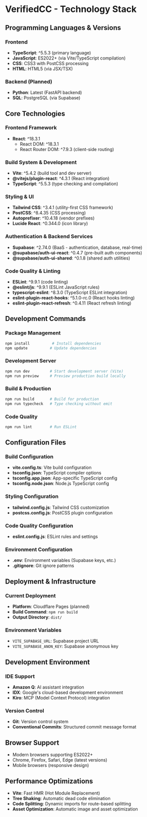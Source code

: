 # VerifiedCC - Technology Stack

## Programming Languages & Versions

### Frontend

- **TypeScript**: ^5.5.3 (primary language)
- **JavaScript**: ES2022+ (via Vite/TypeScript compilation)
- **CSS**: CSS3 with PostCSS processing
- **HTML**: HTML5 (via JSX/TSX)

### Backend (Planned)

- **Python**: Latest (FastAPI backend)
- **SQL**: PostgreSQL (via Supabase)

## Core Technologies

### Frontend Framework

- **React**: ^18.3.1
  - React DOM: ^18.3.1
  - React Router DOM: ^7.9.3 (client-side routing)

### Build System & Development

- **Vite**: ^5.4.2 (build tool and dev server)
- **@vitejs/plugin-react**: ^4.3.1 (React integration)
- **TypeScript**: ^5.5.3 (type checking and compilation)

### Styling & UI

- **Tailwind CSS**: ^3.4.1 (utility-first CSS framework)
- **PostCSS**: ^8.4.35 (CSS processing)
- **Autoprefixer**: ^10.4.18 (vendor prefixes)
- **Lucide React**: ^0.344.0 (icon library)

### Authentication & Backend Services

- **Supabase**: ^2.74.0 (BaaS - authentication, database, real-time)
- **@supabase/auth-ui-react**: ^0.4.7 (pre-built auth components)
- **@supabase/auth-ui-shared**: ^0.1.8 (shared auth utilities)

### Code Quality & Linting

- **ESLint**: ^9.9.1 (code linting)
- **@eslint/js**: ^9.9.1 (ESLint JavaScript rules)
- **typescript-eslint**: ^8.3.0 (TypeScript ESLint integration)
- **eslint-plugin-react-hooks**: ^5.1.0-rc.0 (React hooks linting)
- **eslint-plugin-react-refresh**: ^0.4.11 (React refresh linting)

## Development Commands

### Package Management

```bash
npm install          # Install dependencies
npm update          # Update dependencies
```

### Development Server

```bash
npm run dev         # Start development server (Vite)
npm run preview     # Preview production build locally
```

### Build & Production

```bash
npm run build       # Build for production
npm run typecheck   # Type checking without emit
```

### Code Quality

```bash
npm run lint        # Run ESLint
```

## Configuration Files

### Build Configuration

- **vite.config.ts**: Vite build configuration
- **tsconfig.json**: TypeScript compiler options
- **tsconfig.app.json**: App-specific TypeScript config
- **tsconfig.node.json**: Node.js TypeScript config

### Styling Configuration

- **tailwind.config.js**: Tailwind CSS customization
- **postcss.config.js**: PostCSS plugin configuration

### Code Quality Configuration

- **eslint.config.js**: ESLint rules and settings

### Environment Configuration

- **.env**: Environment variables (Supabase keys, etc.)
- **.gitignore**: Git ignore patterns

## Deployment & Infrastructure

### Current Deployment

- **Platform**: Cloudflare Pages (planned)
- **Build Command**: `npm run build`
- **Output Directory**: `dist/`

### Environment Variables

- `VITE_SUPABASE_URL`: Supabase project URL
- `VITE_SUPABASE_ANON_KEY`: Supabase anonymous key

## Development Environment

### IDE Support

- **Amazon Q**: AI assistant integration
- **IDX**: Google's cloud-based development environment
- **Kiro**: MCP (Model Context Protocol) integration

### Version Control

- **Git**: Version control system
- **Conventional Commits**: Structured commit message format

## Browser Support

- Modern browsers supporting ES2022+
- Chrome, Firefox, Safari, Edge (latest versions)
- Mobile browsers (responsive design)

## Performance Optimizations

- **Vite**: Fast HMR (Hot Module Replacement)
- **Tree Shaking**: Automatic dead code elimination
- **Code Splitting**: Dynamic imports for route-based splitting
- **Asset Optimization**: Automatic image and asset optimization
